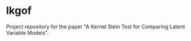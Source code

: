 # lkgof
Project repository for the paper "A Kernel Stein Test for Comparing Latent Variable Models". 
